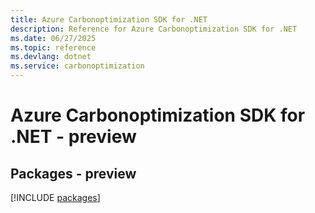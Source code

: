 ```yaml
---
title: Azure Carbonoptimization SDK for .NET
description: Reference for Azure Carbonoptimization SDK for .NET
ms.date: 06/27/2025
ms.topic: reference
ms.devlang: dotnet
ms.service: carbonoptimization
---
```

# Azure Carbonoptimization SDK for .NET - preview
## Packages - preview
[!INCLUDE [packages](carbonoptimization-index.md)]